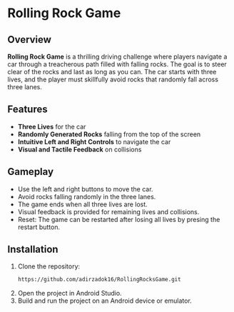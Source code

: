 # Rolling Rock Game

## Overview
**Rolling Rock Game** is a thrilling driving challenge where players navigate a car through a treacherous path filled with falling rocks. The goal is to steer clear of the rocks and last as long as you can. The car starts with three lives, and the player must skillfully avoid rocks that randomly fall across three lanes.

## Features
- **Three Lives** for the car
- **Randomly Generated Rocks** falling from the top of the screen
- **Intuitive Left and Right Controls** to navigate the car
- **Visual and Tactile Feedback** on collisions

## Gameplay
- Use the left and right buttons to move the car.
- Avoid rocks falling randomly in the three lanes.
- The game ends when all three lives are lost.
- Visual feedback is provided for remaining lives and collisions.
- Reset: The game can be restarted after losing all lives by presing the restart button.

## Installation
1. Clone the repository:
   ```bash
   https://github.com/adirzadok16/RollingRocksGame.git
2. Open the project in Android Studio.
3. Build and run the project on an Android device or emulator.
